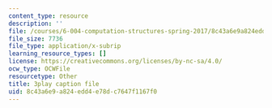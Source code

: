 ```yaml
---
content_type: resource
description: ''
file: /courses/6-004-computation-structures-spring-2017/8c43a6e9a824edd4e78dc7647f1167f0_7dhuZ6V9tcY.srt
file_size: 7736
file_type: application/x-subrip
learning_resource_types: []
license: https://creativecommons.org/licenses/by-nc-sa/4.0/
ocw_type: OCWFile
resourcetype: Other
title: 3play caption file
uid: 8c43a6e9-a824-edd4-e78d-c7647f1167f0
---
```

